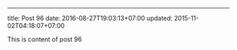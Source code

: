---
title: Post 96
date: 2016-08-27T19:03:13+07:00
updated: 2015-11-02T04:18:07+07:00

This is content of post 96